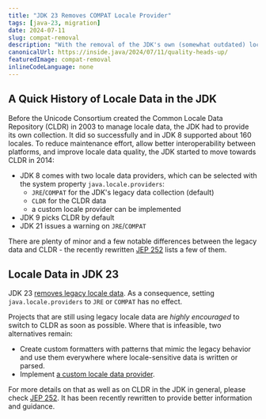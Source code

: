 ```yaml
---
title: "JDK 23 Removes COMPAT Locale Provider"
tags: [java-23, migration]
date: 2024-07-11
slug: compat-removal
description: "With the removal of the JDK's own (somewhat outdated) locale data, all projects must now use the CLDR data or other implement a custom locale data provider"
canonicalUrl: https://inside.java/2024/07/11/quality-heads-up/
featuredImage: compat-removal
inlineCodeLanguage: none
---
```


## A Quick History of Locale Data in the JDK

Before the Unicode Consortium created the Common Locale Data Repository (CLDR) in 2003 to manage locale data, the JDK had to provide its own collection.
It did so successfully and in JDK 8 supported about 160 locales.
To reduce maintenance effort, allow better interoperability between platforms, and improve locale data quality, the JDK started to move towards CLDR in 2014:

* JDK 8 comes with two locale data providers, which can be selected with the system property `java.locale.providers`:
	* `JRE`/`COMPAT` for the JDK's legacy data collection (default)
	* `CLDR` for the CLDR data
	* a custom locale provider can be implemented
* JDK 9 picks CLDR by default
* JDK 21 issues a warning on `JRE`/`COMPAT`

There are plenty of minor and a few notable differences between the legacy data and CLDR - the recently rewritten [JEP 252](https://openjdk.org/jeps/252) lists a few of them.


## Locale Data in JDK 23

JDK 23 [removes legacy locale data](https://bugs.openjdk.org/browse/JDK-8325568).
As a consequence, setting `java.locale.providers` to `JRE` or `COMPAT` has no effect.

Projects that are still using legacy locale data are _highly encouraged_ to switch to CLDR as soon as possible.
Where that is infeasible, two alternatives remain:

* Create custom formatters with patterns that mimic the legacy behavior and use them everywhere where locale-sensitive data is written or parsed.
* Implement [a custom locale data provider](https://docs.oracle.com/en/java/javase/22/docs/api/java.base/java/util/spi/LocaleServiceProvider.html).

For more details on that as well as on CLDR in the JDK in general, please check [JEP 252](https://openjdk.org/jeps/252).
It has been recently rewritten to provide better information and guidance.
